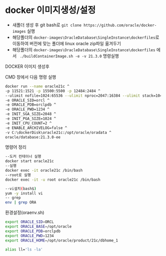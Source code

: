 # docker 이미지생성/설정

- 새폴더 생성 후 git bash로 `git clone https://github.com/oracle/docker-images` 실행
- 해당폴더의 `docker-images\OracleDatabase\SingleInstance\dockerfiles`로 이동하여 버전에 맞는 폴더에 linux oracle zip파일 옮겨두기
- 해당폴더의 `docker-images\OracleDatabase\SingleInstance\dockerfiles` 에서 ` ./buildContainerImage.sh -e -v 21.3.0` 명령실행

DOCKER 이미지 생성후 

CMD 창에서 다음 명령 실행

```bash
docker run --name oracle21c ^
-p 11521:1521 -p 15500:5500 -p 12484:2484 ^
--ulimit nofile=1024:65536 --ulimit nproc=2047:16384 --ulimit stack=10485760:33554432 --ulimit memlock=3221225472 ^
-e ORACLE_SID=orcl ^
-e ORACLE_PDB=orclpdb ^
-e ORACLE_PWD=1234 ^
-e INIT_SGA_SIZE=2048 ^
-e INIT_PGA_SIZE=1024 ^
-e INIT_CPU_COUNT=2 ^
-e ENABLE_ARCHIVELOG=false ^
-v C:\dockerDisk\oracle21c:/opt/oracle/oradata ^
oracle/database:21.3.0-ee
```

명령어 정리

```bash
--도커 컨테이너 실행
docker start oracle21c
--실행
docker exec -it oracle21c /bin/bash
--root로 실행
docker exec -it -u root oracle21c /bin/bash

--vi설치(bash$)
yum -y install vi
-- grep
env | grep ORA

```

환경설정(oraenv.sh)

```bash
export ORACLE_SID=ORCL
export ORACLE_BASE=/opt/oracle
export ORACLE_PDB=orclpdb
export ORACLE_PWD=1234
export ORACLE_HOME=/opt/oracle/product/21c/dbhome_1

alias ll='ls -la'
```

